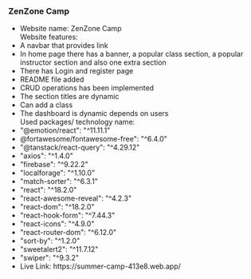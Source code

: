 ### ZenZone Camp
<ul>
<li>Website name: ZenZone Camp</li>
Website features: 
<li>A navbar that provides link</li>
<li>In home page there has a banner, a popular class section, a popular instructor section and also one extra section</li>
<li>There has Login and register page</li>
<li>README file added</li>
<li>CRUD operations has been implemented</li>
<li>The section titles are dynamic</li>
<li>Can add a class</li>
<li>The dashboard is dynamic depends on users</li>
Used packages/ technology name:
<li>"@emotion/react": "^11.11.1"</li>
<li>@fortawesome/fontawesome-free": "^6.4.0"</li>
<li>"@tanstack/react-query": "^4.29.12"</li>
<li>"axios": "^1.4.0"</li>
<li>"firebase": "^9.22.2"</li>
<li>"localforage": "^1.10.0"</li>
<li>"match-sorter": "^6.3.1"</li>
<li>"react": "^18.2.0"</li>
<li>"react-awesome-reveal": "^4.2.3"</li>
<li>"react-dom": "^18.2.0"</li>
<li>"react-hook-form": "^7.44.3"</li>
<li>"react-icons": "^4.9.0"</li>
<li>"react-router-dom": "^6.12.0"</li>
<li>"sort-by": "^1.2.0"</li>
<li>"sweetalert2": "^11.7.12"</li>
<li>"swiper": "^9.3.2"</li>
<li>Live Link: https://summer-camp-413e8.web.app/ </li>
</ul>